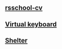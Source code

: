 [rsschool-cv](https://github.com/kosta4310/rsschool-cv/blob/gh-pages/cv.md)   
-------------
[Virtual keyboard](https://kosta4310.github.io/rsschool-cv/virtual-keyboard/)
------------------
[Shelter](https://kosta4310.github.io/rsschool-cv/kosta4310-JSFE2022Q1/shelter-dom/pages/main)   
---------
 

